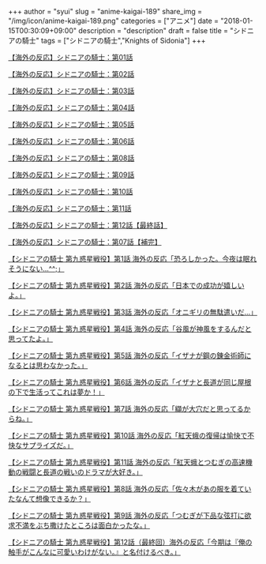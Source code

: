 +++
author = "syui"
slug = "anime-kaigai-189"
share_img = "/img/icon/anime-kaigai-189.png"
categories = ["アニメ"]
date = "2018-01-15T00:30:09+09:00"
description = "description"
draft = false
title = "シドニアの騎士"
tags = ["シドニアの騎士","Knights of Sidonia"]
+++



<a href="http://blog.livedoor.jp/animekaigai/archives/1001591566.html" rel="nofollow" target="_blank" title="【海外の反応】シドニアの騎士：第01話">【海外の反応】シドニアの騎士：第01話</a>

<a href="http://blog.livedoor.jp/animekaigai/archives/1001853703.html" rel="nofollow" target="_blank" title="【海外の反応】シドニアの騎士：第02話">【海外の反応】シドニアの騎士：第02話</a>

<a href="http://blog.livedoor.jp/animekaigai/archives/1002195124.html" rel="nofollow" target="_blank" title="【海外の反応】シドニアの騎士：第03話">【海外の反応】シドニアの騎士：第03話</a>

<a href="http://blog.livedoor.jp/animekaigai/archives/1002481693.html" rel="nofollow" target="_blank" title="【海外の反応】シドニアの騎士：第04話">【海外の反応】シドニアの騎士：第04話</a>

<a href="http://blog.livedoor.jp/animekaigai/archives/1002770703.html" rel="nofollow" target="_blank" title="【海外の反応】シドニアの騎士：第05話">【海外の反応】シドニアの騎士：第05話</a>

<a href="http://blog.livedoor.jp/animekaigai/archives/1003109905.html" rel="nofollow" target="_blank" title="【海外の反応】シドニアの騎士：第06話">【海外の反応】シドニアの騎士：第06話</a>

<a href="http://blog.livedoor.jp/animekaigai/archives/1003809001.html" rel="nofollow" target="_blank" title="【海外の反応】シドニアの騎士：第08話">【海外の反応】シドニアの騎士：第08話</a>

<a href="http://blog.livedoor.jp/animekaigai/archives/1004205374.html" rel="nofollow" target="_blank" title="【海外の反応】シドニアの騎士：第09話">【海外の反応】シドニアの騎士：第09話</a>

<a href="http://blog.livedoor.jp/animekaigai/archives/1004626999.html" rel="nofollow" target="_blank" title="【海外の反応】シドニアの騎士：第10話">【海外の反応】シドニアの騎士：第10話</a>

<a href="http://blog.livedoor.jp/animekaigai/archives/1004894634.html" rel="nofollow" target="_blank" title="【海外の反応】シドニアの騎士：第11話">【海外の反応】シドニアの騎士：第11話</a>

<a href="http://blog.livedoor.jp/animekaigai/archives/1005258366.html" rel="nofollow" target="_blank" title="【海外の反応】シドニアの騎士：第12話【最終話】">【海外の反応】シドニアの騎士：第12話【最終話】</a>

<a href="http://blog.livedoor.jp/animekaigai/archives/1005791518.html" rel="nofollow" target="_blank" title="【海外の反応】シドニアの騎士：第07話【補完】">【海外の反応】シドニアの騎士：第07話【補完】</a>

<a href="http://cough.cocolog-nifty.com/blog/2015/04/1-0d45.html" rel="nofollow" target="_blank" title=" 【シドニアの騎士 第九惑星戦役】第1話 海外の反応「恐ろしかった。今夜は眠れそうにない…^^;」"> 【シドニアの騎士 第九惑星戦役】第1話 海外の反応「恐ろしかった。今夜は眠れそうにない…^^;」</a>

<a href="http://cough.cocolog-nifty.com/blog/2015/04/2-8b23.html" rel="nofollow" target="_blank" title="【シドニアの騎士 第九惑星戦役】第2話 海外の反応「日本での成功が嬉しいよ。」">【シドニアの騎士 第九惑星戦役】第2話 海外の反応「日本での成功が嬉しいよ。」</a>

<a href="http://cough.cocolog-nifty.com/blog/2015/04/3-3405.html" rel="nofollow" target="_blank" title="【シドニアの騎士 第九惑星戦役】第3話 海外の反応「オニギリの無駄遣いだ…」">【シドニアの騎士 第九惑星戦役】第3話 海外の反応「オニギリの無駄遣いだ…」</a>

<a href="http://cough.cocolog-nifty.com/blog/2015/05/4-30a8.html" rel="nofollow" target="_blank" title="【シドニアの騎士 第九惑星戦役】第4話 海外の反応「谷風が神風をするんだと思ってたよ。」">【シドニアの騎士 第九惑星戦役】第4話 海外の反応「谷風が神風をするんだと思ってたよ。」</a>

<a href="http://cough.cocolog-nifty.com/blog/2015/05/5-9874.html" rel="nofollow" target="_blank" title="【シドニアの騎士 第九惑星戦役】第5話 海外の反応「イザナが鋼の錬金術師になるとは思わなかった。」">【シドニアの騎士 第九惑星戦役】第5話 海外の反応「イザナが鋼の錬金術師になるとは思わなかった。」</a>

<a href="http://cough.cocolog-nifty.com/blog/2015/05/6-af46.html" rel="nofollow" target="_blank" title="【シドニアの騎士 第九惑星戦役】第6話 海外の反応「イザナと長道が同じ屋根の下で生活ってこれは夢か！」">【シドニアの騎士 第九惑星戦役】第6話 海外の反応「イザナと長道が同じ屋根の下で生活ってこれは夢か！」</a>

<a href="http://cough.cocolog-nifty.com/blog/2015/05/7-b286.html" rel="nofollow" target="_blank" title="【シドニアの騎士 第九惑星戦役】第7話 海外の反応「纈が大穴だと思ってるからね。」">【シドニアの騎士 第九惑星戦役】第7話 海外の反応「纈が大穴だと思ってるからね。」</a>

<a href="http://cough.cocolog-nifty.com/blog/2015/06/10-669b.html" rel="nofollow" target="_blank" title="【シドニアの騎士 第九惑星戦役】第10話 海外の反応「紅天蛾の復帰は愉快で不快なサプライズだ。」">【シドニアの騎士 第九惑星戦役】第10話 海外の反応「紅天蛾の復帰は愉快で不快なサプライズだ。」</a>

<a href="http://cough.cocolog-nifty.com/blog/2015/06/11-db51.html" rel="nofollow" target="_blank" title="【シドニアの騎士 第九惑星戦役】第11話 海外の反応「紅天蛾とつむぎの高速機動の戦闘と長道の戦いのドラマが大好き。」">【シドニアの騎士 第九惑星戦役】第11話 海外の反応「紅天蛾とつむぎの高速機動の戦闘と長道の戦いのドラマが大好き。」</a>

<a href="http://cough.cocolog-nifty.com/blog/2015/06/8-b7e4.html" rel="nofollow" target="_blank" title="【シドニアの騎士 第九惑星戦役】第8話 海外の反応「佐々木があの服を着ていたなんて想像できるか？」">【シドニアの騎士 第九惑星戦役】第8話 海外の反応「佐々木があの服を着ていたなんて想像できるか？」</a>

<a href="http://cough.cocolog-nifty.com/blog/2015/06/9-482b.html" rel="nofollow" target="_blank" title="【シドニアの騎士 第九惑星戦役】第9話 海外の反応「つむぎが下品な弦打に欲求不満をぶち撒けたところは面白かったな。」">【シドニアの騎士 第九惑星戦役】第9話 海外の反応「つむぎが下品な弦打に欲求不満をぶち撒けたところは面白かったな。」</a>

<a href="http://cough.cocolog-nifty.com/blog/2015/07/12-a5dd.html" rel="nofollow" target="_blank" title="【シドニアの騎士 第九惑星戦役】第12話（最終回）海外の反応「今期は『俺の触手がこんなに可愛いわけがない。』と名付けるべき。」">【シドニアの騎士 第九惑星戦役】第12話（最終回）海外の反応「今期は『俺の触手がこんなに可愛いわけがない。』と名付けるべき。」</a>
